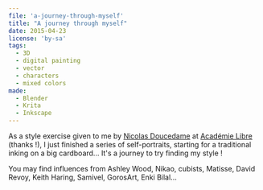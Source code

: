 ```yaml
---
file: 'a-journey-through-myself'
title: "A journey through myself"
date: 2015-04-23
license: 'by-sa'
tags:
  - 3D
  - digital painting
  - vector
  - characters
  - mixed colors
made:
  - Blender
  - Krita
  - Inkscape
---
```


As a style exercise given to me by [Nicolas Doucedame](http://nicolasdoucedame.blogspot.fr/) at [Académie Libre](http://www.academielibre.com/) (thanks !), I just finished a series of self-portraits, starting for a traditional inking on a big cardboard... 
It's a journey to try finding my style !

You may find influences from Ashley Wood, Nikao, cubists, Matisse, David Revoy, Keith Haring, Samivel, GorosArt, Enki Bilal...
